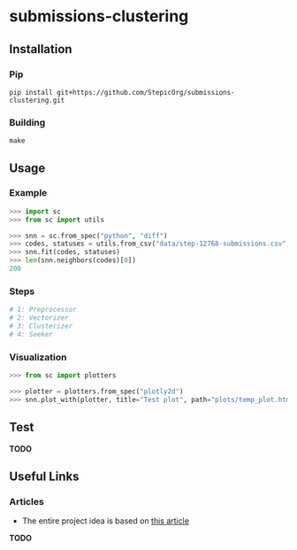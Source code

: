 # submissions-clustering

## Installation

### Pip

`pip install git+https://github.com/StepicOrg/submissions-clustering.git`

### Building

`make`

## Usage

### Example

```python
>>> import sc
>>> from sc import utils

>>> snn = sc.from_spec("python", "diff")
>>> codes, statuses = utils.from_csv("data/step-12768-submissions.csv", nrows=1000)
>>> snn.fit(codes, statuses)
>>> len(snn.neighbors(codes)[0])
200
```

### Steps

```python
# 1: Preprocessor
# 2: Vectorizer
# 3: Clusterizer
# 4: Seeker
```

### Visualization

```python
>>> from sc import plotters

>>> plotter = plotters.from_spec("plotly2d")
>>> snn.plot_with(plotter, title="Test plot", path="plots/temp_plot.html")
```

## Test


**TODO**


## Useful Links

### Articles

* The entire project idea is based on [this article](http://dl.acm.org/citation.cfm?id=3053985 "Deep Knowledge Tracing On Programming Exercises")

**TODO**